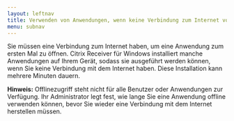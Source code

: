 ```yaml
---
layout: leftnav
title: Verwenden von Anwendungen, wenn keine Verbindung zum Internet vorhanden ist
menu: subnav
---
```


Sie müssen eine Verbindung zum Internet haben, um eine Anwendung zum ersten Mal zu öffnen. Citrix Receiver für Windows installiert manche Anwendungen auf Ihrem Gerät, sodass sie ausgeführt werden können, wenn Sie keine Verbindung mit dem Internet haben. Diese Installation kann mehrere Minuten dauern.

**Hinweis:** Offlinezugriff steht nicht für alle Benutzer oder Anwendungen zur Verfügung. Ihr Administrator legt fest, wie lange Sie eine Anwendung offline verwenden können, bevor Sie wieder eine Verbindung mit dem Internet herstellen müssen.

